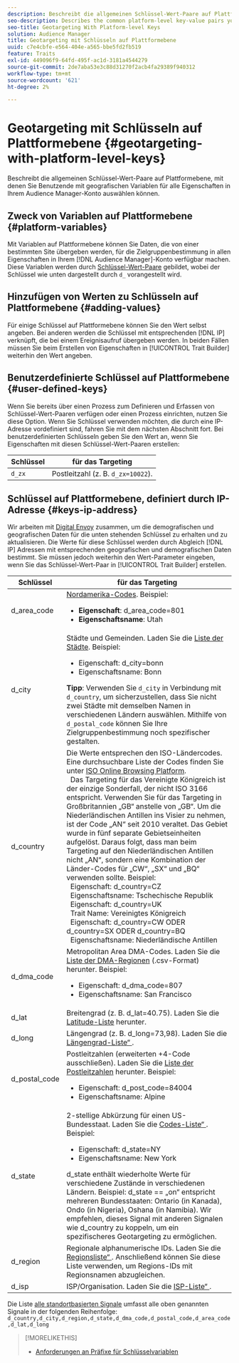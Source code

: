 ```yaml
---
description: Beschreibt die allgemeinen Schlüssel-Wert-Paare auf Plattformebene, mit denen Sie Benutzende mit geografischen Variablen für alle Eigenschaften in Ihrem Audience Manager-Konto auswählen können.
seo-description: Describes the common platform-level key-value pairs you can use to target users with geographic variables across all properties in your Audience Manager account.
seo-title: Geotargeting With Platform-level Keys
solution: Audience Manager
title: Geotargeting mit Schlüsseln auf Plattformebene
uuid: c7e4cbfe-e564-404e-a565-bbe5fd2fb519
feature: Traits
exl-id: 449096f9-64fd-495f-ac1d-3181a4544279
source-git-commit: 2de7aba53e3c88d31270f2acb4fa29389f940312
workflow-type: tm+mt
source-wordcount: '621'
ht-degree: 2%

---
```


# Geotargeting mit Schlüsseln auf Plattformebene {#geotargeting-with-platform-level-keys}

Beschreibt die allgemeinen Schlüssel-Wert-Paare auf Plattformebene, mit denen Sie Benutzende mit geografischen Variablen für alle Eigenschaften in Ihrem Audience Manager-Konto auswählen können.

<!-- c_tb_platform_vars.xml -->

## Zweck von Variablen auf Plattformebene {#platform-variables}

Mit Variablen auf Plattformebene können Sie Daten, die von einer bestimmten Site übergeben werden, für die Zielgruppenbestimmung in allen Eigenschaften in Ihrem [!DNL Audience Manager]-Konto verfügbar machen. Diese Variablen werden durch [Schlüssel-Wert-Paare](../../reference/key-value-pairs-explained.md) gebildet, wobei der Schlüssel wie unten dargestellt durch `d_` vorangestellt wird.

## Hinzufügen von Werten zu Schlüsseln auf Plattformebene {#adding-values}

Für einige Schlüssel auf Plattformebene können Sie den Wert selbst angeben. Bei anderen werden die Schlüssel mit entsprechenden [!DNL IP] verknüpft, die bei einem Ereignisaufruf übergeben werden. In beiden Fällen müssen Sie beim Erstellen von Eigenschaften in [!UICONTROL Trait Builder] weiterhin den Wert angeben.

## Benutzerdefinierte Schlüssel auf Plattformebene {#user-defined-keys}

Wenn Sie bereits über einen Prozess zum Definieren und Erfassen von Schlüssel-Wert-Paaren verfügen oder einen Prozess einrichten, nutzen Sie diese Option. Wenn Sie Schlüssel verwenden möchten, die durch eine IP-Adresse vordefiniert sind, fahren Sie mit dem nächsten Abschnitt fort. Bei benutzerdefinierten Schlüsseln geben Sie den Wert an, wenn Sie Eigenschaften mit diesen Schlüssel-Wert-Paaren erstellen:

| Schlüssel | für das Targeting |
|---|---|
| `d_zx` | Postleitzahl (z. B. `d_zx=10022`). |

## Schlüssel auf Plattformebene, definiert durch IP-Adresse {#keys-ip-address}

Wir arbeiten mit [Digital Envoy](https://www.digitalenvoy.com/) zusammen, um die demografischen und geografischen Daten für die unten stehenden Schlüssel zu erhalten und zu aktualisieren. Die Werte für diese Schlüssel werden durch Abgleich [!DNL IP] Adressen mit entsprechenden geografischen und demografischen Daten bestimmt. Sie müssen jedoch weiterhin den Wert-Parameter eingeben, wenn Sie das Schlüssel-Wert-Paar in [!UICONTROL Trait Builder] erstellen.

| Schlüssel | für das Targeting |
|--- |--- |
| d_area_code | [Nordamerika-Codes](https://en.wikipedia.org/wiki/List_of_North_American_Numbering_Plan_area_codes).  Beispiel: <ul><li>**Eigenschaft**: d_area_code=801</li><li>**Eigenschaftsname**: Utah</li></ul> |
| d_city | Städte und Gemeinden. Laden Sie die [Liste der Städte](assets/d_city.txt).  Beispiel: <ul><li>Eigenschaft: d_city=bonn</li><li>Eigenschaftsname: Bonn</li></ul> **Tipp**: Verwenden Sie `d_city` in Verbindung mit `d_country`, um sicherzustellen, dass Sie nicht zwei Städte mit demselben Namen in verschiedenen Ländern auswählen. Mithilfe von `d_postal_code` können Sie Ihre Zielgruppenbestimmung noch spezifischer gestalten. |
| d_country | Die Werte entsprechen den ISO-Ländercodes. Eine durchsuchbare Liste der Codes finden Sie unter [ISO Online Browsing Platform](https://www.iso.org/obp/ui/#home). <br>  Das Targeting für das Vereinigte Königreich ist der einzige Sonderfall, der nicht ISO 3166 entspricht. Verwenden Sie für das Targeting in Großbritannien „GB“ anstelle von „GB“.  Um die Niederländischen Antillen ins Visier zu nehmen, ist der Code „AN“ seit 2010 veraltet. Das Gebiet wurde in fünf separate Gebietseinheiten aufgelöst. Daraus folgt, dass man beim Targeting auf den Niederländischen Antillen nicht „AN“, sondern eine Kombination der Länder-Codes für „CW“, „SX“ und „BQ“ verwenden sollte.  Beispiel: <br>  Eigenschaft: d_country=CZ <br>  Eigenschaftsname: Tschechische Republik <br>  Eigenschaft: d_country=UK <br>  Trait Name: Vereinigtes Königreich <br>  Eigenschaft: d_country=CW ODER d_country=SX ODER d_country=BQ <br>  Eigenschaftsname: Niederländische Antillen |
| d_dma_code | Metropolitan Area DMA-Codes. Laden Sie die [Liste der DMA-Regionen](assets/DMAregions.csv) (.csv-Format) herunter.  Beispiel: <ul><li>Eigenschaft: d_dma_code=807</li><li>Eigenschaftsname: San Francisco</li></ul> |
| d_lat | Breitengrad (z. B. d_lat=40.75). Laden Sie die [Latitude-Liste](assets/d_lat.txt) herunter. |
| d_long | Längengrad (z. B. d_long=73,98). Laden Sie die [Längengrad-Liste“ &#x200B;](assets/d_long.txt). |
| d_postal_code | Postleitzahlen (erweiterten +4-Code ausschließen). Laden Sie die [Liste der Postleitzahlen](assets/d_postal_code.txt) herunter.  Beispiel: <ul><li>Eigenschaft: d_post_code=84004 </li><li>Eigenschaftsname: Alpine</li></ul> |
| d_state | 2-stellige Abkürzung für einen US-Bundesstaat. Laden Sie die [Codes-Liste“ &#x200B;](assets/d_state.txt).  Beispiel: <ul><li>Eigenschaft: d_state=NY </li><li>Eigenschaftsname: New York</li></ul>d_state enthält wiederholte Werte für verschiedene Zustände in verschiedenen Ländern. Beispiel: d_state == „on“ entspricht mehreren Bundesstaaten: Ontario (in Kanada), Ondo (in Nigeria), Oshana (in Namibia). Wir empfehlen, dieses Signal mit anderen Signalen wie d_country zu koppeln, um ein spezifischeres Geotargeting zu ermöglichen. |
| d_region | Regionale alphanumerische IDs. Laden Sie die [Regionsliste“ &#x200B;](assets/Country_RegionCodes_City.csv).  Anschließend können Sie diese Liste verwenden, um Regions-IDs mit Regionsnamen abzugleichen. |
| d_isp | ISP/Organisation. Laden Sie die [ISP-Liste“ &#x200B;](assets/d_isp.txt). |

Die Liste [alle standortbasierten Signale](assets/all.txt) umfasst alle oben genannten Signale in der folgenden Reihenfolge: `d_country,d_city,d_region,d_state,d_dma_code,d_postal_code,d_area_code,d_lat,d_long`

>[!MORELIKETHIS]
>
>* [Anforderungen an Präfixe für Schlüsselvariablen](../../features/traits/trait-variable-prefixes.md)

